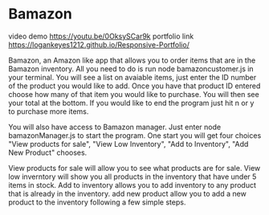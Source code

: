 # Bamazon
video demo https://youtu.be/0OksySCar9k
portfolio link https://logankeyes1212.github.io/Responsive-Portfolio/

Bamazon, an Amazon like app that allows you to order items that are in the Bamazon inventory. All you need to do is run node bamazoncustomer.js in your terminal. You will see a list on avaiable items, just enter the ID number of the product you would like to add. Once you have that product ID entered choose how many of that item you would like to purchase. You will then see your total at the bottom. If you would like to end the program just hit n or y to purchase more items.

You will also have access to Bamazon manager. Just enter node bamazonManager.js to start the program. One start you will get four choices "View products for sale", "View Low Inventory", "Add to Inventory", "Add New Product" chooses.

View products for sale will allow you to see what products are for sale.
View low inverntory will show you all products in the inventory that have under 5 items in stock.
Add to inventory allows you to add inventory to any product that is already in the inventory.
add new product allow you to add a new product to the inventory following a few simple steps.

